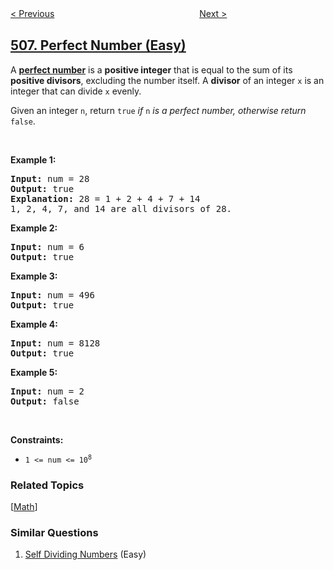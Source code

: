 <!--|This file generated by command(leetcode description); DO NOT EDIT.    |-->
<!--+----------------------------------------------------------------------+-->
<!--|@author    openset <openset.wang@gmail.com>                           |-->
<!--|@link      https://github.com/openset                                 |-->
<!--|@home      https://github.com/openset/leetcode                        |-->
<!--+----------------------------------------------------------------------+-->

[< Previous](../relative-ranks "Relative Ranks")
　　　　　　　　　　　　　　　　
[Next >](../most-frequent-subtree-sum "Most Frequent Subtree Sum")

## [507. Perfect Number (Easy)](https://leetcode.com/problems/perfect-number "完美数")

<p>A <a href="https://en.wikipedia.org/wiki/Perfect_number" target="_blank"><strong>perfect number</strong></a> is a <strong>positive integer</strong> that is equal to the sum of its <strong>positive divisors</strong>, excluding the number itself. A <strong>divisor</strong> of an integer <code>x</code> is an integer that can divide <code>x</code> evenly.</p>

<p>Given an integer <code>n</code>, return <code>true</code><em> if </em><code>n</code><em> is a perfect number, otherwise return </em><code>false</code>.</p>

<p>&nbsp;</p>
<p><strong>Example 1:</strong></p>

<pre>
<strong>Input:</strong> num = 28
<strong>Output:</strong> true
<strong>Explanation:</strong> 28 = 1 + 2 + 4 + 7 + 14
1, 2, 4, 7, and 14 are all divisors of 28.
</pre>

<p><strong>Example 2:</strong></p>

<pre>
<strong>Input:</strong> num = 6
<strong>Output:</strong> true
</pre>

<p><strong>Example 3:</strong></p>

<pre>
<strong>Input:</strong> num = 496
<strong>Output:</strong> true
</pre>

<p><strong>Example 4:</strong></p>

<pre>
<strong>Input:</strong> num = 8128
<strong>Output:</strong> true
</pre>

<p><strong>Example 5:</strong></p>

<pre>
<strong>Input:</strong> num = 2
<strong>Output:</strong> false
</pre>

<p>&nbsp;</p>
<p><strong>Constraints:</strong></p>

<ul>
	<li><code>1 &lt;= num &lt;= 10<sup>8</sup></code></li>
</ul>

### Related Topics
  [[Math](../../tag/math/README.md)]

### Similar Questions
  1. [Self Dividing Numbers](../self-dividing-numbers) (Easy)
